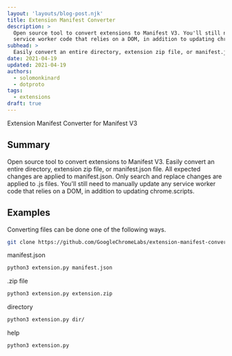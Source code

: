 ```yaml
---
layout: 'layouts/blog-post.njk'
title: Extension Manifest Converter
description: >
  Open source tool to convert extensions to Manifest V3. You'll still need to manually update any
  service worker code that relies on a DOM, in addition to updating chrome.scripts.
subhead: >
  Easily convert an entire directory, extension zip file, or manifest.json file.
date: 2021-04-19
updated: 2021-04-19
authors:
  - solomonkinard
  - dotproto
tags:
  - extensions
draft: true
---
```


Extension Manifest Converter for Manifest V3

## Summary

Open source tool to convert extensions to Manifest V3. Easily convert an entire directory, extension
zip file, or manifest.json file. All expected changes are applied to manifest.json. Only search and
replace changes are applied to .js files. You'll still need to manually update any service worker
code that relies on a DOM, in addition to updating chrome.scripts.

## Examples

Converting files can be done one of the following ways.

```bash
git clone https://github.com/GoogleChromeLabs/extension-manifest-converter
```

manifest.json

```bash
python3 extension.py manifest.json
```

.zip file

```bash
python3 extension.py extension.zip
```

directory

```bash
python3 extension.py dir/
```

help

```bash
python3 extension.py
```
